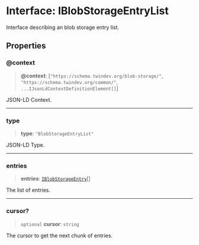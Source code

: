 # Interface: IBlobStorageEntryList

Interface describing an blob storage entry list.

## Properties

### @context

> **@context**: \[`"https://schema.twindev.org/blob-storage/"`, `"https://schema.twindev.org/common/"`, `...IJsonLdContextDefinitionElement[]`\]

JSON-LD Context.

***

### type

> **type**: `"BlobStorageEntryList"`

JSON-LD Type.

***

### entries

> **entries**: [`IBlobStorageEntry`](IBlobStorageEntry.md)[]

The list of entries.

***

### cursor?

> `optional` **cursor**: `string`

The cursor to get the next chunk of entries.
